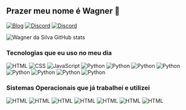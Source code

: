 ## Prazer meu nome é Wagner 👋

[![Blog](    https://img.shields.io/badge/WhatsApp-25D366?style=for-the-badge&logo=whatsapp&logoColor=white)](https://wa.me/5581989096332)
[![Discord](    https://img.shields.io/badge/Discord-7289DA?style=for-the-badge&logo=discord&logoColor=white)]()
[![Discord](    https://img.shields.io/badge/Instagram-E4405F?style=for-the-badge&logo=instagram&logoColor=white)](https://www.instagram.com/wagnerdasilva264/)

![Wagner da Silva GitHub stats](https://github-readme-stats.vercel.app/api?username=wagner333&show_icons=true&theme=transparent)

### Tecnologias que eu uso no meu dia
<div style='display: inline_block'>
            <img src="    https://img.shields.io/badge/HTML-239120?style=for-the-badge&logo=html5&logoColor=white" alt="HTML" title="HTML">
            <img src="    https://img.shields.io/badge/CSS3-1572B6?style=for-the-badge&logo=css3&logoColor=white" alt="CSS" title="CSS">
            <img src="https://img.shields.io/badge/JavaScript-F7DF1E?style=for-the-badge&logo=javascript&logoColor=black" alt="JavaScript" title="JavaScript">
            <img src="https://img.shields.io/badge/Python-3776AB?style=for-the-badge&logo=python&logoColor=white" alt="Python" title="Python">
            <img src="    https://img.shields.io/badge/Node.js-43853D?style=for-the-badge&logo=node.js&logoColor=white" alt="Python" title="Python">
            <img src="    https://img.shields.io/badge/TypeScript-007ACC?style=for-the-badge&logo=typescript&logoColor=white" alt="Python" title="Python">
            <img src="https://img.shields.io/badge/PHP-777BB4?style=for-the-badge&logo=php&logoColor=white" alt="Python" title="Python">
            <img src="    https://img.shields.io/badge/React-20232A?style=for-the-badge&logo=react&logoColor=61DAFB" alt="Python" title="Python">
            <img src="https://img.shields.io/badge/Vue.js-35495E?style=for-the-badge&logo=vue.js&logoColor=4FC08D" alt="Python" title="Python">
            <img src="https://img.shields.io/badge/Sass-CC6699?style=for-the-badge&logo=sass&logoColor=white" alt="Python" title="Python">
            <img src="https://img.shields.io/badge/Java-ED8B00?style=for-the-badge&logo=openjdk&logoColor=white" alt="Python" title="Python">
        </div>

### Sistemas Operacionais que já trabalhei e utilizei

<div style='display: inline_block'>
            <img src="https://img.shields.io/badge/Debian-A81D33?style=for-the-badge&logo=debian&logoColor=white" alt="HTML" title="HTML">
            <img src="    https://img.shields.io/badge/Fedora-294172?style=for-the-badge&logo=fedora&logoColor=white" alt="HTML" title="HTML">
            <img src="https://img.shields.io/badge/Linux-FCC624?style=for-the-badge&logo=linux&logoColor=black" alt="HTML" title="HTML">
            <img src="https://img.shields.io/badge/Ubuntu-E95420?style=for-the-badge&logo=ubuntu&logoColor=white" alt="HTML" title="HTML">
            <img src="https://img.shields.io/badge/Windows-0078D6?style=for-the-badge&logo=windows&logoColor=white" alt="HTML" title="HTML">
            <img src="https://img.shields.io/badge/Linux_Mint-87CF3E?style=for-the-badge&logo=linux-mint&logoColor=white" alt="HTML" title="HTML">
            <img src="    https://img.shields.io/badge/Android-3DDC84?style=for-the-badge&logo=android&logoColor=white" alt="HTML" title="HTML">
        </div>
